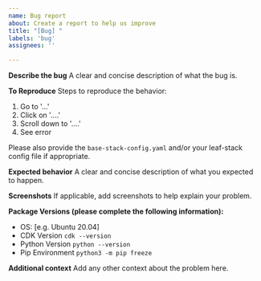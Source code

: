 ```yaml
---
name: Bug report
about: Create a report to help us improve
title: "[Bug] "
labels: 'bug'
assignees: ''

---
```


**Describe the bug**
A clear and concise description of what the bug is.

**To Reproduce**
Steps to reproduce the behavior:

1. Go to '...'
2. Click on '....'
3. Scroll down to '....'
4. See error

Please also provide the `base-stack-config.yaml` and/or your leaf-stack config file if appropriate.

**Expected behavior**
A clear and concise description of what you expected to happen.

**Screenshots**
If applicable, add screenshots to help explain your problem.

**Package Versions (please complete the following information):**

- OS: [e.g. Ubuntu 20.04]
- CDK Version `cdk --version`
- Python Version `python --version`
- Pip Environment `python3 -m pip freeze`

**Additional context**
Add any other context about the problem here.
